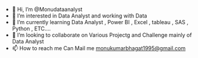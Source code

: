 - 👋 Hi, I’m @Monudataanalyst
- 👀 I’m interested in Data Analyst and working with Data
- 🌱 I’m currently learning Data Analyst , Power BI , Excel , tableau , SAS , Python , ETC....
- 💞️ I’m looking to collaborate on Various Projectg and Challenge mainly of Data Analyst 
- 📫 How to reach me Can Mail me monukumarbhagat1995@gmail.com


<!---
Monudataanalyst/Monudataanalyst is a ✨ special ✨ repository because its `README.md` (this file) appears on your GitHub profile.
You can click the Preview link to take a look at your changes.
--->

